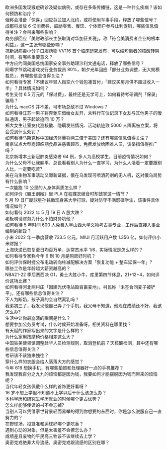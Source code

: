 欧洲多国发现猴痘确诊及疑似病例，或存在多条传播链，这是一种什么疾病？该如何预防和治疗？  
俄称会准备「惊喜」回应芬兰加入北约，或将使用军事手段，释放了哪些信号？  
成都将发放 6 亿消费券，鼓励零售、餐饮、个体商户参与让利促销，哪些信息值得关注？会带来哪些影响？  
商务部回应「美财政部长主张取消对华加征关税」，称「符合美消费者企业的根本利益」，这一主张有哪些影响？  
抗新冠病毒小分子口服药物 VV116 首个临床研究发布，可以缩短患者的核酸转阴时间，有哪些重要意义？  
中方应约同美国总统国家安全事务助理沙利文通电话，释放了哪些信号？  
网曝字节跳动游戏发行业务裁员 80%，朝夕光年回应「部分业务调整，无大规模裁员」，有哪些信息值得关注？  
如何看待专家「不建议年轻人掏空六个钱包凑首付」「建议买房月供不超过收入一半」？具体情况如何？  
考生支付 6.5 万元的「保过费」，最终还是无学可上，如何看待考研调剂「保录」骗局？  
为什么 macOS 并不差，可市场总敌不过 Windows？  
如何看待江苏一男子将奔驰车借给女友开，未料行车仪记录下女友与其他男子的暧昧通话，男子起诉追回 10 万？  
郑大女生让室友代测核酸、隐瞒发热情况、活动轨迹致 5000 人隔离被立案，将会受到什么处罚？  
如何看待马斯克称中国经济体量将两三倍于美国？还有哪些信息值得关注？  
南京试点大型商超临期食品进慈善超市，免费发放给困难人员，该举措值得推广吗？  
北京新增本土新冠肺炎感染者 64 例，多人为高校学生，目前疫情情况如何？  
为什么父母不让我躺平，总说看看别人为什么一直学习，为什么人活着一定要跟别人比，一定要吃苦?  
美在乌生物军事活动又曝新证据，俄在乌发现可喷洒药剂的无人机，这对俄乌局势有什么影响？  
一次能跑 10 公里的人身体素质怎么样？  
如何评价《霸王别姬》里 PLA 在程蝶衣破音时却鼓掌这一情节？  
5 月 19 日广厦球星孙铭徽现身某大学打球，疑对防守不满怒砸学生，该事件具体情况如何？  
如何看待 2022 年 5 月 19 日 A 股大跌？  
老板聘请财务为什么不怕财务坑他？  
如何看待 5 年时间 600 人免费入学山西大学文物考古类专业，工作后直接入事业编制的新政？  
小米 2022 年一季度营收 733.5 亿元，MIUI 月活跃用户数 1.356 亿，如何评价小米财报？  
上海快递已恢复至日均百万单，达常态水平 1/6，实际情况是怎么样的？  
如何看待专家称今年 6 到 10 月是购房好时机？  
如何评价保时捷公布电动转向柱减配解决方案「恢复功能 + 整车延保一年」?  
哪些工作是年龄越大薪资越高的？  
NBA21-22 季后赛西决 G1，勇士大胜小牛，库里第四节休息，21+12+4，如何评价这场比赛？  
如何看待河北两村庄「因建光伏电站毁百亩麦地」，村民称「未签合同麦子被铲平」，还有哪些信息值得关注？  
不人为断奶，孩子真的会自然离乳吗？  
我弟初三了，我发现他自己弄了个手机，我父母不知道，他现在成绩还不好，我该怎么办?  
生活中让你最崩溃的瞬间是什么？  
想要参加公务员考试，什么时候开始准备呀，相关资料在哪里找？  
有天赋的作家写出来的文字是什么样的？  
为什么家用按摩椅价格相差这么大？  
中国驻美使领馆调整赴华人员检测规则，取消登机前 7 天核酸检测，其中还有哪些信息值得关注？  
考研该不该独来独往？  
穿什么样的衣服会给人落落大方的感觉？  
今年 618 想换手机，有哪些拍照和处理器好一点的手机推荐？  
我发现我百分之九九的烦恼都是因为钱，我要如何才能摆脱因为钱而带来的烦恼呢？  
当代年轻女孩佩戴什么样的首饰更好看呀？  
16 岁不想上学但不知道不上学以后干什么该怎么办？  
本科学历和研究生学历就业的时候哪个更占优势？  
怎么样能够使读的书不会忘掉?  
当别人可以凭借家世背景轻而易举的得到你想要的东西时，你是怎么说服自己一直努力的？  
在野球场，投篮准和运球好哪个更吃香？  
遇到心动的对象，但是太害羞不会撩怎么办？  
成绩差且废物的平民高三牲该不该继续去上学？  
奥密克戎绝非大号流感，奥密克戎跟流感的区别在哪？  
